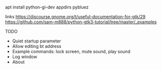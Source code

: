 apt install python-gi-dev
appdirs
pybluez

links
https://discourse.gnome.org/t/useful-documentation-for-gtk/29
https://github.com/sam-m888/python-gtk3-tutorial/tree/master/_examples

TODO

* Quiet startup parameter
* Allow editing bt address
* Example commands: lock screen, mute sound, play sound
* Log window
* About